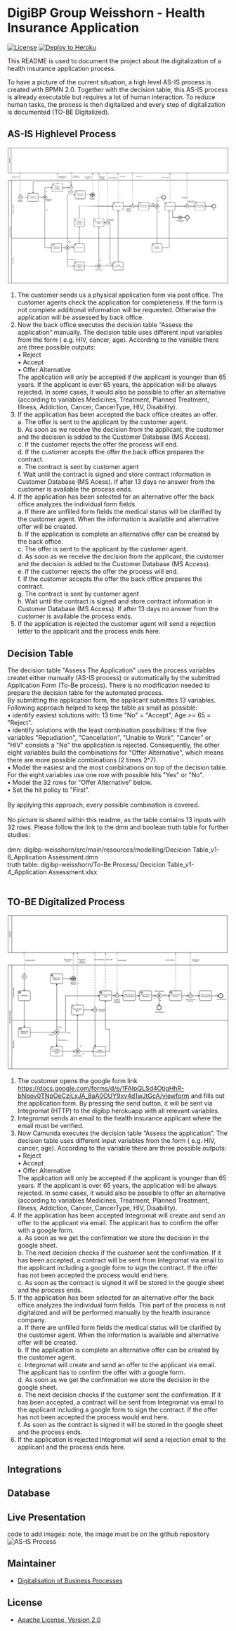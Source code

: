 # DigiBP Group Weisshorn - Health Insurance Application

[![License](http://img.shields.io/:license-apache-blue.svg)](http://www.apache.org/licenses/LICENSE-2.0.html)
[![Deploy to Heroku](https://img.shields.io/badge/deploy%20to-Heroku-6762a6.svg?longCache=true)](https://heroku.com/deploy)

This README is used to document the project about the digitalization of a health insurance application process. 

To have a picture of the current situation, a high level AS-IS process is created with BPMN 2.0. Together with the decision table, this AS-IS process is allready executable but requires a lot of human interaction. To reduce human tasks, the process is then digitalized and every step of digitalization is documented (TO-BE Digitalized).

## AS-IS Highlevel Process
![](https://github.com/DigiBP/digibp-weisshorn/blob/master/Wiki/Process%20Model_v1-6-Health%20Insurance%20Application.jpeg?raw=true)

1.	The customer sends us a physical application form via post office. The customer agents check the application for completeness. If the form is not complete additional information will be requested. Otherwise the application will be assessed by back office.
2.	Now the back office executes the decision table “Assess the application” manually. The decision table uses different input variables from the form ( e.g. HIV, cancer, age). According to the variable there are three possible outputs: <br>
•	Reject <br>
•	Accept <br>
•	Offer Alternative <br>
The application will only be accepted if the applicant is younger than 65 years. If the applicant is over 65 years, the application will be always rejected. In some cases, it would also be possible to offer an alternative (according to variables Medicines, Treatment, Planned Treatment, Illness, Addiction, Cancer, CancerType, HIV, Disability).
3.	If the application has been accepted the back office creates an offer. <br>
a.	The offer is sent to the applicant by the customer agent. <br>
b.	As soon as we receive the decision from the applicant, the customer and the decision is added to the Customer Database (MS Access). <br>
c.	If the customer rejects the offer the process will end. <br>
d.	If the customer accepts the offer the back office prepares the contract. <br>
e.	The contract is sent by customer agent <br>
f.	Wait until the contract is signed and store contract information in Customer Database (MS Acess). If after 13 days no answer from  the customer is available the process ends. <br>
4.	If the application has been selected for an alternative offer the back office analyzes the individual form fields. <br>
a.	If there are unfilled form fields the medical status will be clarified by the customer agent. When the information is available and alternative offer will be created. <br>
b.	If the application is complete an alternative offer can be created by the back office. <br>
c.	The offer is sent to the applicant by the customer agent. <br> 
d.	As soon as we receive the decision from the applicant, the customer and the decision is added to the Customer Database (MS Access). <br>
e.	If the customer rejects the offer the process will end. <br>
f.	If the customer accepts the offer the back office prepares the contract. <br>
g.	The contract is sent by customer agent <br> 
h.	Wait until the contract is signed and store contract information in Customer Database (MS Access). If after 13 days no answer from  the customer is available the process ends. <br>
5.	If the application is rejected the customer agent will send a rejection letter to the applicant and the process ends here.

## Decision Table
The decision table "Assess The Application" uses the process variables createt either manually (AS-IS process) or automatically by the submitted Application Form (To-Be process). There is no modification needed to prepare the decision table for the automated process. 
<br>
By submitting the application form, the applicant submittes 13 variables. Following approach helped to keep the table as small as possible:
<br>
• identify easiest solutions with: 13 time "No" = "Accept", Age >= 65 = "Reject".<br>
• identify solutions with the least combination possibilities: If the five variables "Repudiation",	"Cancellation",	"Unable to Work",	"Cancer" or	"HIV" consists a "No" the application is rejected. Consequently, the other eight variables build the combinations for "Offer Alternative", which means there are more possible combinations (2 times 2^7).<br>
• Model the easiest and the most combinations on top of the decision table. For the eight variables use one row with possible hits "Yes" or "No".<br>
• Model the 32 rows for "Offer Alternative" below.<br>
• Set the hit policy to "First".<br>
<br>
By applying this approach, every possible combination is covered.
<br>
<br>
No picture is shared within this readme, as the table contains 13 inputs with 32 rows. Please follow the link to the dmn and boolean truth table for further studies: <br> <br>
dmn: digibp-weisshorn/src/main/resources/modelling/Decicion Table_v1-6_Application Assessment.dmn <br>
truth table: digibp-weisshorn/To-Be Process/ Decicion Table_v1-4_Application Assessment.xlsx 
<br><br>

## TO-BE Digitalized Process
![](https://github.com/DigiBP/digibp-weisshorn/blob/master/Wiki/Process%20Model_v1-9-Health%20Insurance%20Application.jpeg?raw=true)

1.	The customer opens the google form link https://docs.google.com/forms/d/e/1FAIpQLSd4OtjgHhR-bNpov0TNpOeCzjLxJA_8aA0OUY9xv4d1wJtGcA/viewform and fills out the application form. By pressing the send button, it will be sent via Integromat (HTTP) to the digibp herokuapp with all relevant variables. 
2.	Integromat sends an email to the health insurance applicant where the email must be verified.
3.	Now Camunda executes the decision table “Assess the application”. The decision table uses different input variables from the form ( e.g. HIV, cancer, age). According to the variable there are three possible outputs: <br>
•	Reject <br>
•	Accept <br>
•	Offer Alternative <br>
The application will only be accepted if the applicant is younger than 65 years. If the applicant is over 65 years, the application will be always rejected. In some cases, it would also be possible to offer an alternative (according to variables Medicines, Treatment, Planned Treatment, Illness, Addiction, Cancer, CancerType, HIV, Disability).
4.	If the application has been accepted Integromat will create and send an offer to the applicant via email. The applicant has to confirm the offer with a google form. <br>
a.	As soon as we get the confirmation we store the decision in the google sheet. <br>
b.	The next decision checks if the customer sent the confirmation. If it has been accepted, a contract will be sent from Integromat via email to the applicant including a google form to sign the contract. If the offer has not been accepted the process would end here.<br>
c.	As soon as the contract is signed it will be stored in the google sheet and the process ends.<br>
5.	If the application has been selected for an alternative offer the back office analyzes the individual form fields. This part of the process is not digitalized and will be performed manually by the health insurance company.<br>
a.	If there are unfilled form fields the medical status will be clarified by the customer agent. When the information is available and alternative offer will be created.<br>
b.	If the application is complete an alternative offer can be created by the customer agent. <br>
c.	Integromat will create and send an offer to the applicant via email. The applicant has to confirm the offer with a google form.<br>
d.	As soon as we get the confirmation we store the decision in the google sheet. <br>
e.	The next decision checks if the customer sent the confirmation. If it has been accepted, a contract will be sent from Integromat via email to the applicant including a google form to sign the contract. If the offer has not been accepted the process would end here.<br>
f.	As soon as the contract is signed it will be stored in the google sheet and the process ends.<br>
6.	If the application is rejected Integromat will send a rejection email to the applicant and the process ends here.<br>

## Integrations

## Database

## Live Presentation


code to add images:
note, the image must be on the github repository
![AS-IS Process](https://github.com/DigiBP/digibp-weisshorn/blob/master/Wiki/20180602_115848.gif)


## Maintainer
- [Digitalisation of Business Processes](https://github.com/digibp)

## License

- [Apache License, Version 2.0](https://github.com/DigiBP/digibp-archetype-camunda-boot/blob/master/LICENSE)
